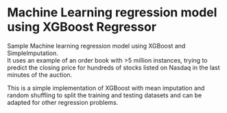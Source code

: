 # Machine Learning regression model using XGBoost Regressor
Sample Machine learning regression model using XGBoost and SimpleImputation. <br>
It uses an example of an order book with >5 million instances, trying to predict the closing price for hundreds of stocks listed on Nasdaq in the last minutes of the auction. <br>

This is a simple implementation of XGBoost with mean imputation and random shuffling to split the training and testing datasets and can be adapted for other regression problems.

